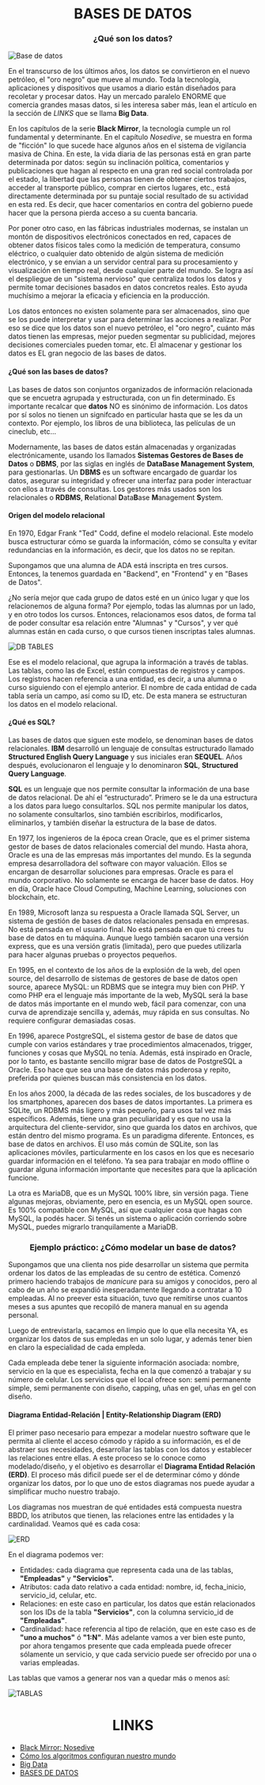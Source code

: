 <h1 align="center"> BASES DE DATOS </h1>
<h3 align="center"> ¿Qué son los datos?  </h3>

![Base de datos](https://fotografias.lasexta.com/clipping/cmsimages01/2019/01/16/79CA7660-6216-4CF0-961F-A217BD3045F2/97.jpg?crop=725,408,x137,y0&width=1600&height=900&optimize=high&format=webply)

En el transcurso de los últimos años, los datos se convirtieron en el nuevo petróleo, el "oro negro" que mueve al mundo. Toda la tecnología, aplicaciones y dispositivos que usamos a diario están diseñados para recoletar y procesar datos. Hay un mercado paralelo ENORME que comercia grandes masas datos, si les interesa saber más, lean el artículo en la sección de _LINKS_ que se llama **Big Data**.

En los capítulos de la serie **Black Mirror**, la tecnología cumple un rol fundamental y determinante. En el capítulo _Nosedive_, se muestra en forma de "ficción" lo que sucede hace algunos años en el sistema de vigilancia masiva de China. En este, la vida diaria de las personas está en gran parte determinada por datos: según su inclinación política, comentarios y publicaciones que hagan al respecto en una gran red social controlada por el estado, la libertad que las personas tienen de obtener ciertos trabajos, acceder al transporte público, comprar en ciertos lugares, etc., está directamente determinada por su puntaje social resultado de su actividad en esta red. Es decir, que hacer comentarios en contra del gobierno puede hacer que la persona pierda acceso a su cuenta bancaria.

Por poner otro caso, en las fábricas industriales modernas, se instalan un montón de dispositivos electrónicos conectados en red, capaces de obtener datos físicos tales como la medición de temperatura, consumo eléctrico, o cualquier dato obtenido de algún sistema de medición electrónico, y se envian a un servidor central para su procesamiento y visualización en tiempo real, desde cualquier parte del mundo. Se logra así el despliegue de un "sistema nervioso" que centraliza todos los datos y permite tomar decisiones basados en datos concretos reales. Esto ayuda muchísimo a mejorar la eficacia y eficiencia en la producción.

Los datos entonces no existen solamente para ser almacenados, sino que se los puede interpretar y usar para determinar las acciones a realizar. Por eso se dice que los datos son el nuevo petróleo, el "oro negro", cuánto más datos tienen las empresas, mejor pueden segmentar su publicidad, mejores decisiones comerciales pueden tomar, etc. El almacenar y gestionar los datos es EL gran negocio de las bases de datos.

#### ¿Qué son las bases de datos?

Las bases de datos son conjuntos organizados de información relacionada que se encuetra agrupada y estructurada, con un fin determinado. Es importante recalcar que **datos** NO es sinónimo de información. Los datos por sí solos no tienen un signifcado en particular hasta que se les da un contexto. Por ejemplo, los libros de una biblioteca, las películas de un cineclub, etc...

Modernamente, las bases de datos están almacenadas y organizadas electrónicamente, usando los llamados **Sistemas Gestores de Bases de Datos** o **DBMS**, por las siglas en inglés de **DataBase Management System**, para gestionarlas. Un **DBMS** es un software encargado de guardar los datos, asegurar su integridad y ofrecer una interfaz para poder interactuar con ellos a través de consultas. Los gestores más usados son los relacionales o **RDBMS**, **R**elational **D**ata**B**ase **M**anagement **S**ystem.

#### Origen del modelo relacional

En 1970, Edgar Frank "Ted" Codd, define el modelo relacional. Este modelo busca estructurar cómo se guarda la información, cómo se consulta y evitar redundancias en la información, es decir, que los datos no se repitan.

Supongamos que una alumna de ADA está inscripta en tres cursos. Entonces, la tenemos guardada en "Backend", en "Frontend" y en "Bases de Datos".

¿No sería mejor que cada grupo de datos esté en un único lugar y que los relacionemos de alguna forma? Por ejemplo, todas las alumnas por un lado, y en otro todos los cursos. Entonces, relacionamos esos datos, de forma tal de poder consultar esa relación entre "Alumnas" y "Cursos", y ver qué alumnas están en cada curso, o que cursos tienen inscriptas tales alumnas.

![DB TABLES](https://i.ibb.co/X2pYtfT/tablas.png)

Ese es el modelo relacional, que agrupa la información a través de tablas. Las tablas, como las de Excel, están compuestas de registros y campos. Los registros hacen referencia a una entidad, es decir, a una alumna o curso siguiendo con el ejemplo anterior. El nombre de cada entidad de cada tabla sería un campo, así como su ID, etc. De esta manera se estructuran los datos en el modelo relacional.

#### ¿Qué es SQL?

Las bases de datos que siguen este modelo, se denominan bases de datos relacionales. **IBM** desarrolló un lenguaje de consultas estructurado llamado **Structured English Query Language** y sus iniciales eran **SEQUEL**. Años después, evolucionaron el lenguaje y lo denominaron **SQL**, **Structured Query Language**.

**SQL** es un lenguaje que nos permite consultar la información de una base de datos relacional. De ahí el “estructurado”. Primero se le da una estructura a los datos para luego consultarlos. SQL nos permite manipular los datos, no solamente consultarlos, sino también escribirlos, modificarlos, eliminarlos, y también diseñar la estructura de la base de datos.

En 1977, los ingenieros de la época crean Oracle, que es el primer sistema gestor de bases de datos relacionales comercial del mundo. Hasta ahora, Oracle es una de las empresas más importantes del mundo. Es la segunda empresa desarrolladora del software con mayor valuación. Ellos se encargan de desarrollar soluciones para empresas. Oracle es para el mundo corporativo. No solamente se encarga de hacer base de datos. Hoy en día, Oracle hace Cloud Computing, Machine Learning, soluciones con blockchain, etc.

En 1989, Microsoft lanza su respuesta a Oracle llamada SQL Server, un sistema de gestión de bases de datos relacionales pensada en empresas. No está pensada en el usuario final. No está pensada en que tú crees tu base de datos en tu máquina. Aunque luego también sacaron una versión express, que es una versión gratis (limitada), pero que puedes utilizarla para hacer algunas pruebas o proyectos pequeños.

En 1995, en el contexto de los años de la explosión de la web, del open source, del desarrollo de sistemas de gestores de base de datos open source, aparece MySQL: un RDBMS que se integra muy bien con PHP. Y como PHP era el lenguaje más importante de la web, MySQL será la base de datos más importante en el mundo web, fácil para comenzar, con una curva de aprendizaje sencilla y, además, muy rápida en sus consultas. No requiere configurar demasiadas cosas.

En 1996, aparece PostgreSQL, el sistema gestor de base de datos que cumple con varios estándares y trae procedimientos almacenados, trigger, funciones y cosas que MySQL no tenía. Además, está inspirado en Oracle, por lo tanto, es bastante sencillo migrar base de datos de PostgreSQL a Oracle. Eso hace que sea una base de datos más poderosa y repito, preferida por quienes buscan más consistencia en los datos.

En los años 2000, la década de las redes sociales, de los buscadores y de los smartphones, aparecen dos bases de datos importantes. La primera es SQLite, un RDBMS más ligero y más pequeño, para usos tal vez más específicos. Además, tiene una gran peculiaridad y es que no usa la arquitectura del cliente-servidor, sino que guarda los datos en archivos, que están dentro del mismo programa. Es un paradigma diferente. Entonces, es base de datos en archivos. El uso más común de SQLite, son las aplicaciones móviles, particularmente en los casos en los que es necesario guardar información en el teléfono. Ya sea para trabajar en modo offline o guardar alguna información importante que necesites para que la aplicación funcione.

La otra es MariaDB, que es un MySQL 100% libre, sin versión paga. Tiene algunas mejoras, obviamente, pero en esencia, es un MySQL open source. Es 100% compatible con MySQL, así que cualquier cosa que hagas con MySQL, la podés hacer. Si tenés un sistema o aplicación corriendo sobre MySQL, puedes migrarlo tranquilamente a MariaDB.

<h3 align="center"> Ejemplo práctico: ¿Cómo modelar un base de datos? </h3>

Supongamos que una clienta nos pide desarrollar un sistema que permita ordenar los datos de las empleadas de su centro de estética. Comenzó primero haciendo trabajos de _manicure_ para su amigos y conocidos, pero al cabo de un año se expandió inesperadamente llegando a contratar a 10 empleadas. Al no preever esta situación, tuvo que remitirse unos cuantos meses a sus apuntes que recopiló de manera manual en su agenda personal.

Luego de entrevistarla, sacamos en limpio que lo que ella necesita YA, es organizar los datos de sus empledas en un solo lugar, y además tener bien en claro la especialidad de cada empleda.

Cada empleada debe tener la siguiente información asociada: nombre, servicio en la que es especialista, fecha en la que comenzó a trabajar y su número de celular. Los servicios que el local ofrece son: semi permanente simple, semi permanente con diseño, capping, uñas en gel, uñas en gel con diseño.

#### Diagrama Entidad-Relación | Entity-Relationship Diagram (ERD)

El primer paso necesario para empezar a modelar nuestro software que le permita al cliente el acceso cómodo y rápido a su información, es el de abstraer sus necesidades, desarrollar las tablas con los datos y establecer las relaciones entre ellas. A este proceso se lo conoce como modelado/diseño, y el objetivo es desarrollar el **Diagrama Entidad Relación (ERD)**. El proceso más dificil puede ser el de determinar cómo y dónde organizar los datos, por lo que uno de estos diagramas nos puede ayudar a simplificar mucho nuestro trabajo.

Los diagramas nos muestran de qué entidades está compuesta nuestra BBDD, los atributos que tienen, las relaciones entre las entidades y la cardinalidad. Veamos qué es cada cosa:

![ERD](https://i.ibb.co/X3LRnTM/erd.png)

En el diagrama podemos ver:

-   Entidades: cada diagrama que representa cada una de las tablas, **"Empleadas"** y **"Servicios".**
-   Atributos: cada dato relativo a cada entidad: nombre, id, fecha_inicio, servicio_id, celular, etc.
-   Relaciones: en este caso en particular, los datos que están relacionados son los IDs de la tabla **"Servicios"**, con la columna servicio_id de **"Empleadas"**.
-   Cardinalidad: hace referencia al tipo de relación, que en este caso es de **"uno a muchos"** ó **"1:N"**. Más adelante vamos a ver bien este punto, por ahora tengamos presente que cada empleada puede ofrecer sólamente un servicio, y que cada servicio puede ser ofrecido por una o varias empleadas.

Las tablas que vamos a generar nos van a quedar más o menos así:

![TABLAS](https://i.ibb.co/FsVpB4y/tablas-II.png)

<h1 align="center"> LINKS </h1>

-   [Black Mirror: Nosedive](https://www.youtube.com/watch?v=EcspUD0kF7g)
-   [Cómo los algoritmos configuran nuestro mundo](https://www.youtube.com/watch?v=sLd-SxE7__8)
-   [Big Data](https://www.forbesargentina.com/innovacion/el-negocio-datos-consiste-famoso-big-data-n13621)
-   [BASES DE DATOS](https://ed.team/blog/que-son-las-bases-de-datos)
